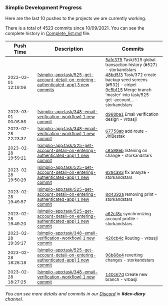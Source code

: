 
### Simplio Development Progress

Here are the last 10 pushes to the projects we are currently working.

There is a total of 4523 commits since 10/09/2021. You can see the complete history in
 [Complete_list.md](Complete_list.md) file.

| Push Time | Description | Commits |
| --- | --- | --- |
| <sub>2023-03-01 12:18:06</sub> | <sub>[[simplio-app:task/525\-get\-account\-detail\-on\-entering\-authenticated\-app] 3 new commits](https://github.com/SimplioOfficial/simplio-app/compare/c6598eba66b2...9e5bf1510b0f)</sub> | <sub>[5afc375](https://github.com/SimplioOfficial/simplio-app/commit/5afc375373e00728ab4de394f63dedfad8409616) Task/515 global transaction history (#527) - storkandstars<br>[48bd5f3](https://github.com/SimplioOfficial/simplio-app/commit/48bd5f3594fa8c966e4d22150904f9a9a6624c53) Task/372 create backup seed screens (#532) - ciripel<br>[9e5bf15](https://github.com/SimplioOfficial/simplio-app/commit/9e5bf1510b0f2836beefdcccb01f4b3e938819f0) Merge branch 'master' into task/525-get-account... - storkandstars</sub> |
| <sub>2023-03-01 00:06:56</sub> | <sub>[[simplio-app:task/348\-email\-verification\-workflow] 1 new commit](https://github.com/SimplioOfficial/simplio-app/commit/d968ba179cfd29d7da61ea3a15297d057e5bab99)</sub> | <sub>[d968ba1](https://github.com/SimplioOfficial/simplio-app/commit/d968ba179cfd29d7da61ea3a15297d057e5bab99) Email verification design - vrbasji</sub> |
| <sub>2023-02-28 22:23:37</sub> | <sub>[[simplio-app:task/348\-email\-verification\-workflow] 1 new commit](https://github.com/SimplioOfficial/simplio-app/commit/67758abf92e96b0aeaa5db74ab1038574dfc66f2)</sub> | <sub>[67758ab](https://github.com/SimplioOfficial/simplio-app/commit/67758abf92e96b0aeaa5db74ab1038574dfc66f2) add route - JiriBestak</sub> |
| <sub>2023-02-28 19:59:21</sub> | <sub>[[simplio-app:task/525\-get\-account\-detail\-on\-entering\-authenticated\-app] 1 new commit](https://github.com/SimplioOfficial/simplio-app/commit/c6598eba66b28a17f55defdd5ff497a9a44af8bf)</sub> | <sub>[c6598eb](https://github.com/SimplioOfficial/simplio-app/commit/c6598eba66b28a17f55defdd5ff497a9a44af8bf) listening on change - storkandstars</sub> |
| <sub>2023-02-28 19:50:29</sub> | <sub>[[simplio-app:task/525\-get\-account\-detail\-on\-entering\-authenticated\-app] 1 new commit](https://github.com/SimplioOfficial/simplio-app/commit/628ca83991b5bc6045795c3739b5ef5a29b62314)</sub> | <sub>[628ca83](https://github.com/SimplioOfficial/simplio-app/commit/628ca83991b5bc6045795c3739b5ef5a29b62314) fix analyze - storkandstars</sub> |
| <sub>2023-02-28 19:49:57</sub> | <sub>[[simplio-app:task/525\-get\-account\-detail\-on\-entering\-authenticated\-app] 1 new commit](https://github.com/SimplioOfficial/simplio-app/commit/8d4392a1a5dc36addc35a49fbb5b546f128bf87b)</sub> | <sub>[8d4392a](https://github.com/SimplioOfficial/simplio-app/commit/8d4392a1a5dc36addc35a49fbb5b546f128bf87b) removing print - storkandstars</sub> |
| <sub>2023-02-28 19:49:20</sub> | <sub>[[simplio-app:task/525\-get\-account\-detail\-on\-entering\-authenticated\-app] 1 new commit](https://github.com/SimplioOfficial/simplio-app/commit/a62cf8c6ebfe95cd64ef1da228580a8b43ff87b8)</sub> | <sub>[a62cf8c](https://github.com/SimplioOfficial/simplio-app/commit/a62cf8c6ebfe95cd64ef1da228580a8b43ff87b8) synchronizing account profile - storkandstars</sub> |
| <sub>2023-02-28 19:39:17</sub> | <sub>[[simplio-app:task/348\-email\-verification\-workflow] 1 new commit](https://github.com/SimplioOfficial/simplio-app/commit/420cb4c120877c41f212bbe9869112cd7087b158)</sub> | <sub>[420cb4c](https://github.com/SimplioOfficial/simplio-app/commit/420cb4c120877c41f212bbe9869112cd7087b158) Routing - vrbasji</sub> |
| <sub>2023-02-28 18:28:18</sub> | <sub>[[simplio-app:task/525\-get\-account\-detail\-on\-entering\-authenticated\-app] 1 new commit](https://github.com/SimplioOfficial/simplio-app/commit/96b68e4b79384601130f6ed8b5118e856d721bfe)</sub> | <sub>[96b68e4](https://github.com/SimplioOfficial/simplio-app/commit/96b68e4b79384601130f6ed8b5118e856d721bfe) reverting changes - storkandstars</sub> |
| <sub>2023-02-28 18:27:25</sub> | <sub>[[simplio-app:task/348\-email\-verification\-workflow] 1 new commit](https://github.com/SimplioOfficial/simplio-app/commit/140c67d8446d27e2bd2dbb9a35225ffd0727c77f)</sub> | <sub>[140c67d](https://github.com/SimplioOfficial/simplio-app/commit/140c67d8446d27e2bd2dbb9a35225ffd0727c77f) Create new branch - vrbasji</sub> |

_You can see more details and commits in our [Discord](https://discord.gg/aKhjuwZmdP) in **#dev-diary** channel._
